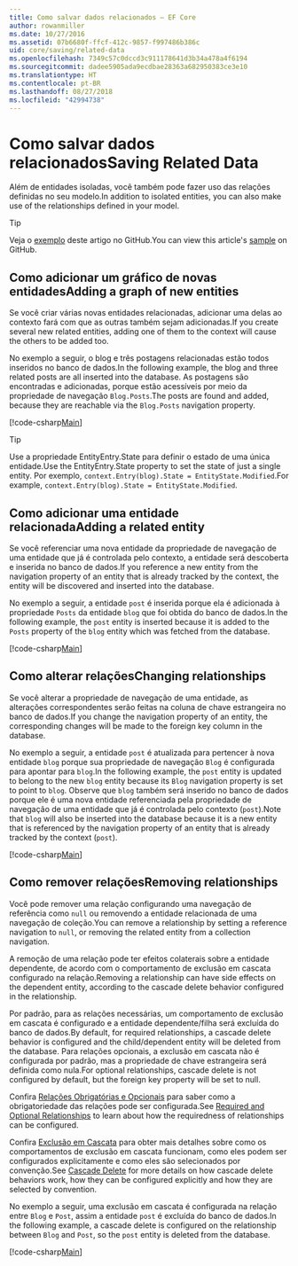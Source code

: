 ```yaml
---
title: Como salvar dados relacionados – EF Core
author: rowanmiller
ms.date: 10/27/2016
ms.assetid: 07b6680f-ffcf-412c-9857-f997486b386c
uid: core/saving/related-data
ms.openlocfilehash: 7349c57c0dccd3c911178641d3b34a478a4f6194
ms.sourcegitcommit: dadee5905ada9ecdbae28363a682950383ce3e10
ms.translationtype: HT
ms.contentlocale: pt-BR
ms.lasthandoff: 08/27/2018
ms.locfileid: "42994738"
---
```

# <a name="saving-related-data"></a><span data-ttu-id="4938a-102">Como salvar dados relacionados</span><span class="sxs-lookup"><span data-stu-id="4938a-102">Saving Related Data</span></span>

<span data-ttu-id="4938a-103">Além de entidades isoladas, você também pode fazer uso das relações definidas no seu modelo.</span><span class="sxs-lookup"><span data-stu-id="4938a-103">In addition to isolated entities, you can also make use of the relationships defined in your model.</span></span>

> [!TIP]  
> <span data-ttu-id="4938a-104">Veja o [exemplo](https://github.com/aspnet/EntityFramework.Docs/tree/master/samples/core/Saving/Saving/RelatedData/) deste artigo no GitHub.</span><span class="sxs-lookup"><span data-stu-id="4938a-104">You can view this article's [sample](https://github.com/aspnet/EntityFramework.Docs/tree/master/samples/core/Saving/Saving/RelatedData/) on GitHub.</span></span>

## <a name="adding-a-graph-of-new-entities"></a><span data-ttu-id="4938a-105">Como adicionar um gráfico de novas entidades</span><span class="sxs-lookup"><span data-stu-id="4938a-105">Adding a graph of new entities</span></span>

<span data-ttu-id="4938a-106">Se você criar várias novas entidades relacionadas, adicionar uma delas ao contexto fará com que as outras também sejam adicionadas.</span><span class="sxs-lookup"><span data-stu-id="4938a-106">If you create several new related entities, adding one of them to the context will cause the others to be added too.</span></span>

<span data-ttu-id="4938a-107">No exemplo a seguir, o blog e três postagens relacionadas estão todos inseridos no banco de dados.</span><span class="sxs-lookup"><span data-stu-id="4938a-107">In the following example, the blog and three related posts are all inserted into the database.</span></span> <span data-ttu-id="4938a-108">As postagens são encontradas e adicionadas, porque estão acessíveis por meio da propriedade de navegação `Blog.Posts`.</span><span class="sxs-lookup"><span data-stu-id="4938a-108">The posts are found and added, because they are reachable via the `Blog.Posts` navigation property.</span></span>

[!code-csharp[Main](../../../samples/core/Saving/Saving/RelatedData/Sample.cs#AddingGraphOfEntities)]

> [!TIP]  
> <span data-ttu-id="4938a-109">Use a propriedade EntityEntry.State para definir o estado de uma única entidade.</span><span class="sxs-lookup"><span data-stu-id="4938a-109">Use the EntityEntry.State property to set the state of just a single entity.</span></span> <span data-ttu-id="4938a-110">Por exemplo, `context.Entry(blog).State = EntityState.Modified`.</span><span class="sxs-lookup"><span data-stu-id="4938a-110">For example, `context.Entry(blog).State = EntityState.Modified`.</span></span>

## <a name="adding-a-related-entity"></a><span data-ttu-id="4938a-111">Como adicionar uma entidade relacionada</span><span class="sxs-lookup"><span data-stu-id="4938a-111">Adding a related entity</span></span>

<span data-ttu-id="4938a-112">Se você referenciar uma nova entidade da propriedade de navegação de uma entidade que já é controlada pelo contexto, a entidade será descoberta e inserida no banco de dados.</span><span class="sxs-lookup"><span data-stu-id="4938a-112">If you reference a new entity from the navigation property of an entity that is already tracked by the context, the entity will be discovered and inserted into the database.</span></span>

<span data-ttu-id="4938a-113">No exemplo a seguir, a entidade `post` é inserida porque ela é adicionada à propriedade `Posts` da entidade `blog` que foi obtida do banco de dados.</span><span class="sxs-lookup"><span data-stu-id="4938a-113">In the following example, the `post` entity is inserted because it is added to the `Posts` property of the `blog` entity which was fetched from the database.</span></span>

[!code-csharp[Main](../../../samples/core/Saving/Saving/RelatedData/Sample.cs#AddingRelatedEntity)]

## <a name="changing-relationships"></a><span data-ttu-id="4938a-114">Como alterar relações</span><span class="sxs-lookup"><span data-stu-id="4938a-114">Changing relationships</span></span>

<span data-ttu-id="4938a-115">Se você alterar a propriedade de navegação de uma entidade, as alterações correspondentes serão feitas na coluna de chave estrangeira no banco de dados.</span><span class="sxs-lookup"><span data-stu-id="4938a-115">If you change the navigation property of an entity, the corresponding changes will be made to the foreign key column in the database.</span></span>

<span data-ttu-id="4938a-116">No exemplo a seguir, a entidade `post` é atualizada para pertencer à nova entidade `blog` porque sua propriedade de navegação `Blog` é configurada para apontar para `blog`.</span><span class="sxs-lookup"><span data-stu-id="4938a-116">In the following example, the `post` entity is updated to belong to the new `blog` entity because its `Blog` navigation property is set to point to `blog`.</span></span> <span data-ttu-id="4938a-117">Observe que `blog` também será inserido no banco de dados porque ele é uma nova entidade referenciada pela propriedade de navegação de uma entidade que já é controlada pelo contexto (`post`).</span><span class="sxs-lookup"><span data-stu-id="4938a-117">Note that `blog` will also be inserted into the database because it is a new entity that is referenced by the navigation property of an entity that is already tracked by the context (`post`).</span></span>

[!code-csharp[Main](../../../samples/core/Saving/Saving/RelatedData/Sample.cs#ChangingRelationships)]

## <a name="removing-relationships"></a><span data-ttu-id="4938a-118">Como remover relações</span><span class="sxs-lookup"><span data-stu-id="4938a-118">Removing relationships</span></span>

<span data-ttu-id="4938a-119">Você pode remover uma relação configurando uma navegação de referência como `null` ou removendo a entidade relacionada de uma navegação de coleção.</span><span class="sxs-lookup"><span data-stu-id="4938a-119">You can remove a relationship by setting a reference navigation to `null`, or removing the related entity from a collection navigation.</span></span>

<span data-ttu-id="4938a-120">A remoção de uma relação pode ter efeitos colaterais sobre a entidade dependente, de acordo com o comportamento de exclusão em cascata configurado na relação.</span><span class="sxs-lookup"><span data-stu-id="4938a-120">Removing a relationship can have side effects on the dependent entity, according to the cascade delete behavior configured in the relationship.</span></span>

<span data-ttu-id="4938a-121">Por padrão, para as relações necessárias, um comportamento de exclusão em cascata é configurado e a entidade dependente/filha será excluída do banco de dados.</span><span class="sxs-lookup"><span data-stu-id="4938a-121">By default, for required relationships, a cascade delete behavior is configured and the child/dependent entity will be deleted from the database.</span></span> <span data-ttu-id="4938a-122">Para relações opcionais, a exclusão em cascata não é configurada por padrão, mas a propriedade de chave estrangeira será definida como nula.</span><span class="sxs-lookup"><span data-stu-id="4938a-122">For optional relationships, cascade delete is not configured by default, but the foreign key property will be set to null.</span></span>

<span data-ttu-id="4938a-123">Confira [Relações Obrigatórias e Opcionais](../modeling/relationships.md#required-and-optional-relationships) para saber como a obrigatoriedade das relações pode ser configurada.</span><span class="sxs-lookup"><span data-stu-id="4938a-123">See [Required and Optional Relationships](../modeling/relationships.md#required-and-optional-relationships) to learn about how the requiredness of relationships can be configured.</span></span>

<span data-ttu-id="4938a-124">Confira [Exclusão em Cascata](cascade-delete.md) para obter mais detalhes sobre como os comportamentos de exclusão em cascata funcionam, como eles podem ser configurados explicitamente e como eles são selecionados por convenção.</span><span class="sxs-lookup"><span data-stu-id="4938a-124">See [Cascade Delete](cascade-delete.md) for more details on how cascade delete behaviors work, how they can be configured explicitly and  how they are selected by convention.</span></span>

<span data-ttu-id="4938a-125">No exemplo a seguir, uma exclusão em cascata é configurada na relação entre `Blog` e `Post`, assim a entidade `post` é excluída do banco de dados.</span><span class="sxs-lookup"><span data-stu-id="4938a-125">In the following example, a cascade delete is configured on the relationship between `Blog` and `Post`, so the `post` entity is deleted from the database.</span></span>

[!code-csharp[Main](../../../samples/core/Saving/Saving/RelatedData/Sample.cs#RemovingRelationships)]

